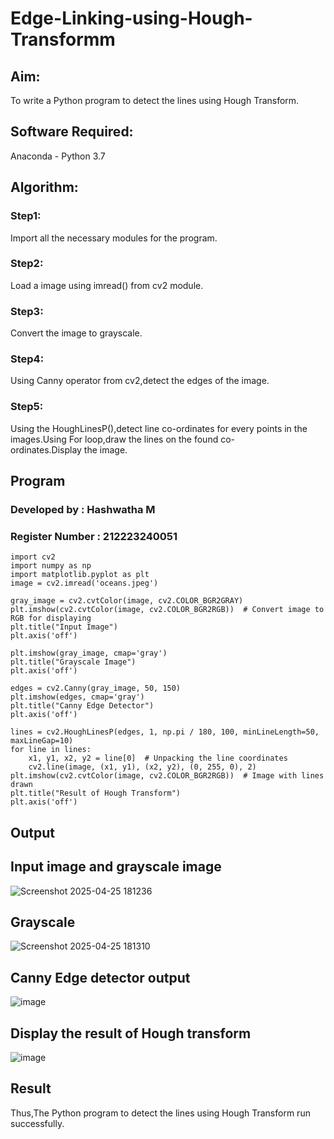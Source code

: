 # Edge-Linking-using-Hough-Transformm
## Aim:
To write a Python program to detect the lines using Hough Transform.

## Software Required:
Anaconda - Python 3.7

## Algorithm:
### Step1:

Import all the necessary modules for the program.
### Step2:

Load a image using imread() from cv2 module.
### Step3:

Convert the image to grayscale.
### Step4:

Using Canny operator from cv2,detect the edges of the image.
### Step5:

Using the HoughLinesP(),detect line co-ordinates for every points in the images.Using For loop,draw the lines on the found co-ordinates.Display the image.

## Program
### Developed by : Hashwatha M
### Register Number : 212223240051

```
import cv2
import numpy as np
import matplotlib.pyplot as plt
image = cv2.imread('oceans.jpeg')
```
```
gray_image = cv2.cvtColor(image, cv2.COLOR_BGR2GRAY)
plt.imshow(cv2.cvtColor(image, cv2.COLOR_BGR2RGB))  # Convert image to RGB for displaying
plt.title("Input Image")
plt.axis('off')
```
```
plt.imshow(gray_image, cmap='gray')
plt.title("Grayscale Image")
plt.axis('off')
```
```
edges = cv2.Canny(gray_image, 50, 150)
plt.imshow(edges, cmap='gray')
plt.title("Canny Edge Detector")
plt.axis('off')
```
```
lines = cv2.HoughLinesP(edges, 1, np.pi / 180, 100, minLineLength=50, maxLineGap=10)
for line in lines:
    x1, y1, x2, y2 = line[0]  # Unpacking the line coordinates
    cv2.line(image, (x1, y1), (x2, y2), (0, 255, 0), 2)
plt.imshow(cv2.cvtColor(image, cv2.COLOR_BGR2RGB))  # Image with lines drawn
plt.title("Result of Hough Transform")
plt.axis('off')
```
## Output
## Input image and grayscale image
![Screenshot 2025-04-25 181236](https://github.com/user-attachments/assets/04fa1e60-3d9b-4e64-83e9-47898957ae88)

## Grayscale
![Screenshot 2025-04-25 181310](https://github.com/user-attachments/assets/f3e4be04-bccd-4846-a980-6eef04028a30)
 
## Canny Edge detector output
![image](https://github.com/user-attachments/assets/b29f3361-178b-4dde-80fa-15713877e39f)

## Display the result of Hough transform
![image](https://github.com/user-attachments/assets/a83386c7-889d-4730-96dd-762cfdf5f1c4)

## Result
Thus,The Python program to detect the lines using Hough Transform run successfully.

